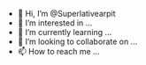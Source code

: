 - 👋 Hi, I’m @Superlativearpit
- 👀 I’m interested in ...
- 🌱 I’m currently learning ...
- 💞️ I’m looking to collaborate on ...
- 📫 How to reach me ...

<!---
Superlativearpit/Superlativearpit is a ✨ special ✨ repository because its `README.md` (this file) appears on your GitHub profile.
You can click the Preview link to take a look at your changes.
--->
